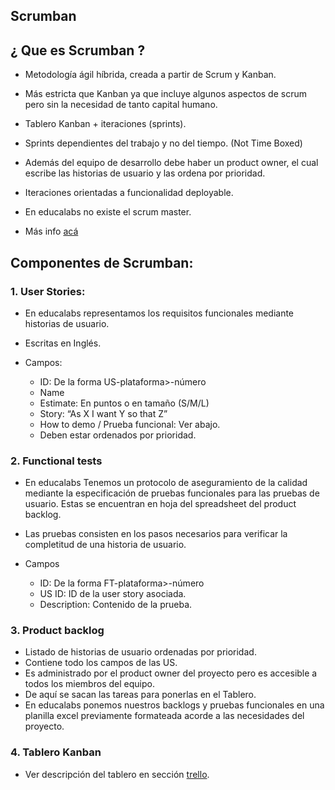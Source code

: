 ## Scrumban

## ¿ Que es Scrumban ?

* Metodología ágil híbrida, creada a partir de Scrum y Kanban.

* Más estricta que Kanban  ya que incluye algunos aspectos de scrum pero sin la necesidad de tanto capital humano.

* Tablero Kanban + iteraciones (sprints).

* Sprints dependientes del trabajo y no del tiempo. (Not Time   Boxed)

* Además del equipo de desarrollo debe haber un product owner, el cual escribe las historias de usuario y las ordena por prioridad.
* Iteraciones orientadas a funcionalidad deployable.

* En educalabs no existe el scrum master.

* Más info [acá](http://leansoftwareengineering.com/ksse/scrum-ban/)

## Componentes de Scrumban:

### 1. User Stories:
* En educalabs representamos los requisitos funcionales mediante historias de usuario.
* Escritas en Inglés.

* Campos: 
    * ID: De la forma US-plataforma>-número
    * Name
    * Estimate: En puntos o en tamaño (S/M/L)
    * Story: “As X I want Y so that Z”
    * How  to demo / Prueba funcional: Ver abajo.
    * Deben estar ordenados por prioridad.  

### 2. Functional tests

* En educalabs Tenemos un protocolo de aseguramiento de la calidad mediante la especificación de pruebas funcionales para las pruebas de usuario. Estas se encuentran en hoja del spreadsheet del product backlog.

*  Las pruebas consisten en los pasos necesarios para verificar la completitud de una historia de usuario.

* Campos
    * ID: De la forma FT-plataforma>-número
    * US ID: ID de la user story asociada.
    * Description: Contenido de la prueba. 


### 3. Product backlog
* Listado de historias de usuario ordenadas por prioridad.
* Contiene todo los campos de las US.
* Es administrado por el product owner del proyecto pero es accesible a todos los miembros del equipo.
* De aquí se sacan las tareas para ponerlas en el Tablero.
* En educalabs ponemos nuestros backlogs y pruebas funcionales en una planilla excel previamente formateada acorde a las necesidades del proyecto.

### 4. Tablero Kanban
* Ver descripción del tablero en sección [trello](/herramientas/trello.md).